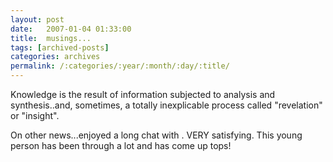 ```yaml
---
layout: post
date:	2007-01-04 01:33:00
title:  musings...
tags: [archived-posts]
categories: archives
permalink: /:categories/:year/:month/:day/:title/
---
```

Knowledge is the result of information subjected to analysis and synthesis..and, sometimes, a totally inexplicable process called "revelation" or "insight".

On other news...enjoyed a long chat with <LJ user="poketzedynamite">. VERY satisfying. This young person has been through a lot and has come up tops!
